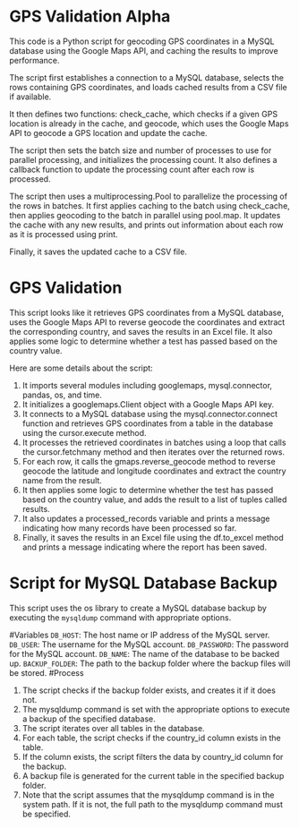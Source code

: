 # GPS Validation Alpha

This code is a Python script for geocoding GPS coordinates in a MySQL database using the Google Maps API, and caching the results to improve performance.

The script first establishes a connection to a MySQL database, selects the rows containing GPS coordinates, and loads cached results from a CSV file if available.

It then defines two functions: check_cache, which checks if a given GPS location is already in the cache, and geocode, which uses the Google Maps API to geocode a GPS location and update the cache.

The script then sets the batch size and number of processes to use for parallel processing, and initializes the processing count. It also defines a callback function to update the processing count after each row is processed.

The script then uses a multiprocessing.Pool to parallelize the processing of the rows in batches. It first applies caching to the batch using check_cache, then applies geocoding to the batch in parallel using pool.map. It updates the cache with any new results, and prints out information about each row as it is processed using print.

Finally, it saves the updated cache to a CSV file.

# GPS Validation

This script looks like it retrieves GPS coordinates from a MySQL database, uses the Google Maps API to reverse geocode the coordinates and extract the corresponding country, and saves the results in an Excel file. It also applies some logic to determine whether a test has passed based on the country value.

Here are some details about the script:

1. It imports several modules including googlemaps, mysql.connector, pandas, os, and time.
2. It initializes a googlemaps.Client object with a Google Maps API key.
3. It connects to a MySQL database using the mysql.connector.connect function and retrieves GPS coordinates from a table in the database using the cursor.execute method.
4. It processes the retrieved coordinates in batches using a loop that calls the cursor.fetchmany method and then iterates over the returned rows.
5. For each row, it calls the gmaps.reverse_geocode method to reverse geocode the latitude and longitude coordinates and extract the country name from the result.
6. It then applies some logic to determine whether the test has passed based on the country value, and adds the result to a list of tuples called results.
7. It also updates a processed_records variable and prints a message indicating how many records have been processed so far.
8. Finally, it saves the results in an Excel file using the df.to_excel method and prints a message indicating where the report has been saved.


# Script for MySQL Database Backup
This script uses the os library to create a MySQL database backup by executing the `mysqldump` command with appropriate options.

  #Variables
`DB_HOST`: The host name or IP address of the MySQL server.
`DB_USER`: The username for the MySQL account.
`DB_PASSWORD`: The password for the MySQL account.
`DB_NAME`: The name of the database to be backed up.
`BACKUP_FOLDER`: The path to the backup folder where the backup files will be stored.
  #Process
1. The script checks if the backup folder exists, and creates it if it does not.
2. The mysqldump command is set with the appropriate options to execute a backup of the specified database.
3. The script iterates over all tables in the database.
4. For each table, the script checks if the country_id column exists in the table.
5. If the column exists, the script filters the data by country_id column for the backup.
6. A backup file is generated for the current table in the specified backup folder.
7. Note that the script assumes that the mysqldump command is in the system path. If it is not, the full path to the mysqldump command must be specified.
